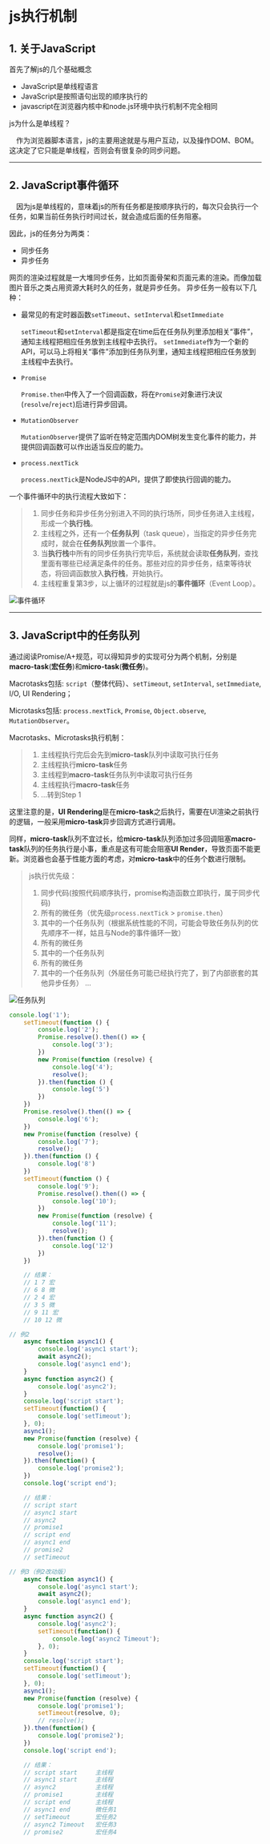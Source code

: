 # js执行机制

## 1. 关于JavaScript

首先了解js的几个基础概念

- JavaScript是单线程语言
- JavaScript是按照语句出现的顺序执行的
- javascript在浏览器内核中和node.js环境中执行机制不完全相同

js为什么是单线程？

&ensp;&ensp;作为浏览器脚本语言，js的主要用途就是与用户互动，以及操作DOM、BOM。这决定了它只能是单线程，否则会有很复杂的同步问题。

------------------------------------------

## 2. JavaScript事件循环

&ensp;&ensp;因为js是单线程的，意味着js的所有任务都是按顺序执行的，每次只会执行一个任务，如果当前任务执行时间过长，就会造成后面的任务阻塞。

因此，js的任务分为两类：

- 同步任务
- 异步任务

网页的渲染过程就是一大堆同步任务，比如页面骨架和页面元素的渲染。而像加载图片音乐之类占用资源大耗时久的任务，就是异步任务。 异步任务一般有以下几种：

- 最常见的有定时器函数`setTimeout`、`setInterval`和`setImmediate`

    `setTimeout`和`setInterval`都是指定在time后在任务队列里添加相关“事件”，通知主线程把相应任务放到主线程中去执行。
    `setImmediate`作为一个新的API，可以马上将相关“事件”添加到任务队列里，通知主线程把相应任务放到主线程中去执行。

- `Promise`
    
    `Promise.then`中传入了一个回调函数，将在`Promise`对象进行决议(`resolve`/`reject`)后进行异步回调。

- `MutationObserver`

    `MutationObserver`提供了监听在特定范围内DOM树发生变化事件的能力，并提供回调函数可以作出适当反应的能力。

- `process.nextTick`

    `process.nextTick`是NodeJS中的API，提供了即使执行回调的能力。

一个事件循环中的执行流程大致如下：

> 1. 同步任务和异步任务分别进入不同的执行场所，同步任务进入主线程，形成一个**执行栈**。
> 2. 主线程之外，还有一个**任务队列**（task queue），当指定的异步任务完成时，就会在**任务队列**放置一个事件。
> 3. 当**执行栈**中所有的同步任务执行完毕后，系统就会读取**任务队列**，查找里面有哪些已经满足条件的任务。那些对应的异步任务，结束等待状态，将回调函数放入**执行栈**，开始执行。
> 4. 主线程重复第3步，以上循环的过程就是js的**事件循环**（Event Loop）。

![事件循环](https://upload-images.jianshu.io/upload_images/14860853-5e9584274c060692.png?imageMogr2/auto-orient/strip|imageView2/2/format/webp "事件循环")

----------------------------------------

## 3. JavaScript中的任务队列

通过阅读Promise/A+规范，可以得知异步的实现可分为两个机制，分别是**macro-task**(**宏任务**)和**micro-task**(**微任务**)。

Macrotasks包括: `script`（整体代码）、`setTimeout`, `setInterval`, `setImmediate`, I/O, UI Rendering；

Microtasks包括: `process.nextTick`, `Promise`, `Object.observe`, `MutationObserver`。

Macrotasks、Microtasks执行机制：

> 1. 主线程执行完后会先到**micro-task**队列中读取可执行任务
> 2. 主线程执行**micro-task**任务
> 3. 主线程到**macro-task**任务队列中读取可执行任务
> 4. 主线程执行**macro-task**任务
> 5. ...转到Step 1

这里注意的是，**UI Rendering**是在**micro-task**之后执行，需要在UI渲染之前执行的逻辑，一般采用**micro-task**异步回调方式进行调用。

同样，**micro-task**队列不宜过长，给**micro-task**队列添加过多回调阻塞**macro-task**队列的任务执行是小事，重点是这有可能会阻塞**UI Render**，导致页面不能更新。浏览器也会基于性能方面的考虑，对**micro-task**中的任务个数进行限制。

> js执行优先级：
> 1. 同步代码(按照代码顺序执行，promise构造函数立即执行，属于同步代码)
> 2. 所有的微任务（优先级`process.nextTick` > `promise.then`）
> 3. 其中的一个任务队列（根据系统性能的不同，可能会导致任务队列的优先顺序不一样，姑且与Node的事件循环一致）
> 4. 所有的微任务
> 5. 其中的一个任务队列
> 6. 所有的微任务
> 7. 其中的一个任务队列（外层任务可能已经执行完了，到了内部嵌套的其他异步任务）
> ...

![任务队列](https://user-gold-cdn.xitu.io/2017/11/21/15fdcea13361a1ec?imageslim "任务队列")


```js
console.log('1');
    setTimeout(function () {
        console.log('2');
        Promise.resolve().then(() => {
            console.log('3');
        })
        new Promise(function (resolve) {
            console.log('4');
            resolve();
        }).then(function () {
            console.log('5')
        })
    })
    Promise.resolve().then(() => {
        console.log('6');
    })
    new Promise(function (resolve) {
        console.log('7');
        resolve();
    }).then(function () {
        console.log('8')
    })
    setTimeout(function () {
        console.log('9');
        Promise.resolve().then(() => {
            console.log('10');
        })
        new Promise(function (resolve) {
            console.log('11');
            resolve();
        }).then(function () {
            console.log('12')
        })
    })

    // 结果：
    // 1 7 宏
    // 6 8 微
    // 2 4 宏
    // 3 5 微
    // 9 11 宏
    // 10 12 微
```



```js
// 例2
    async function async1() {
        console.log('async1 start');
        await async2();
        console.log('async1 end');
    }
    async function async2() {
        console.log('async2');
    }
    console.log('script start');
    setTimeout(function() {
        console.log('setTimeout');
    }, 0);
    async1();
    new Promise(function (resolve) {
        console.log('promise1');
        resolve();
    }).then(function() {
        console.log('promise2');
    })
    console.log('script end');

    // 结果：
    // script start
    // async1 start
    // async2
    // promise1
    // script end
    // async1 end
    // promise2
    // setTimeout
```


```js
// 例3（例2改动版）
    async function async1() {
        console.log('async1 start');
        await async2();
        console.log('async1 end');
    }
    async function async2() {
        console.log('async2');
        setTimeout(function() {
            console.log('async2 Timeout');
        }, 0);
    }
    console.log('script start');
    setTimeout(function() {
        console.log('setTimeout');
    }, 0);
    async1();
    new Promise(function (resolve) {
        console.log('promise1');
        setTimeout(resolve, 0);
        // resolve();
    }).then(function() {
        console.log('promise2');
    })
    console.log('script end');

    // 结果：
    // script start     主线程
    // async1 start     主线程
    // async2           主线程
    // promise1         主线程
    // script end       主线程
    // async1 end       微任务1
    // setTimeout       宏任务2
    // async2 Timeout   宏任务3
    // promise2         宏任务4
```
